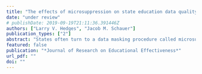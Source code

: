 ```yaml
---
title: "The effects of microsuppression on state education data quality."
date: "under review"
# publishDate: 2019-09-19T21:11:36.391446Z
authors: ["Larry V. Hedges", "Jacob M. Schauer"]
publication_types: ["2"]
abstract: "States often turn to a data masking procedure called microsuppression in order to reduce the risk of disclosing student records when sharing data with external researchers. This process removes records deemed to have high risk for disclosure should they be released. However, this process can lead to analyses that differ from those conducted on the complete (unmasked) data, especially if the records that are released reflect different types of students than those that are suppressed. This paper assesses the extent to which microsuppression can bias parameter estimates, and finds that while marginal test score means tend to be preserved in the masked data, conditional means for subgroups can exhibit bias as large as 0.3 standard deviations."
featured: false
publication: "*Journal of Research on Educational Effectiveness*"
url_pdf: ""
doi: ""
---
```


